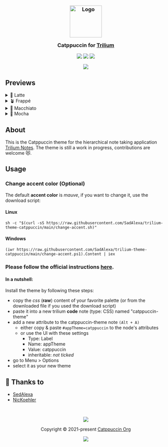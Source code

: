 ﻿<h3 align="center">
	<img src="https://raw.githubusercontent.com/catppuccin/catppuccin/main/assets/logos/exports/1544x1544_circle.png" width="100" alt="Logo"/><br/>
	<img src="https://raw.githubusercontent.com/catppuccin/catppuccin/main/assets/misc/transparent.png" height="30" width="0px"/>
	Catppuccin for <a href="https://github.com/zadam/trilium">Trilium</a>
	<img src="https://raw.githubusercontent.com/catppuccin/catppuccin/main/assets/misc/transparent.png" height="30" width="0px"/>
</h3>

<p align="center">
	<a href="https://github.com/SadAlexa/trilium-theme-catppuccin/stargazers"><img src="https://img.shields.io/github/stars/SadAlexa/trilium-theme-catppuccin?colorA=363a4f&colorB=b7bdf8&style=for-the-badge"></a>
	<a href="https://github.com/SadAlexa/trilium-theme-catppuccin/issues"><img src="https://img.shields.io/github/issues/SadAlexa/trilium-theme-catppuccin?colorA=363a4f&colorB=f5a97f&style=for-the-badge"></a>
	<a href="https://github.com/SadAlexa/trilium-theme-catppuccin/contributors"><img src="https://img.shields.io/github/contributors/SadAlexa/trilium-theme-catppuccin?colorA=363a4f&colorB=a6da95&style=for-the-badge"></a>
</p>

<p align="center">
	<img src="https://raw.githubusercontent.com/SadAlexa/trilium-theme-catppuccin/main/assets/showcase.webp"/>
</p>

## Previews

<details>
<summary>🌻 Latte</summary>
<img src="https://raw.githubusercontent.com/SadAlexa/trilium-theme-catppuccin/main/assets/latte-theme.png"/>
</details>
<details>
<summary>🪴 Frappé</summary>
<img src="https://raw.githubusercontent.com/SadAlexa/trilium-theme-catppuccin/main/assets/frappe-theme.png"/>
</details>
<details>
<summary>🌺 Macchiato</summary>
<img src="https://raw.githubusercontent.com/SadAlexa/trilium-theme-catppuccin/main/assets/macchiato-theme.png"/>
</details>
<details>
<summary>🌿 Mocha</summary>
<img src="https://raw.githubusercontent.com/SadAlexa/trilium-theme-catppuccin/main/assets/mocha-theme.png"/>
</details>

## About

This is the Catppuccin theme for the hierarchical note taking application [Trilium Notes](https://github.com/zadam/trilium). The theme is still a work in progress, contributions are welcome 😻.

## Usage

### Change accent color (Optional)

The default **accent color** is _mauve_, if you want to change it, use the download script:

#### Linux
```
sh -c "$(curl -sS https://raw.githubusercontent.com/SadAlexa/trilium-theme-catppuccin/main/change-accent.sh)"
```

#### Windows
```
(iwr https://raw.githubusercontent.com/SadAlexa/trilium-theme-catppuccin/main/change-accent.ps1).Content | iex
```

### Please follow the official instructions [here](https://github.com/zadam/trilium/wiki/Themes).

#### In a nutshell:

Install the theme by following these steps:

- copy the _css_ (**raw**) content of your favorite palette (or from the downloaded file if you used the download script)
- paste it into a new trilium **code** note (type: CSS) named "catppuccin-theme"
- add a new attribute to the catppuccin-theme note `(Alt + A)`
  - either copy & paste `#appTheme=catppuccin` to the node's attributes
  - or use the UI with these settings
    - Type: Label
    - Name: appTheme
    - Value: catppuccin
    - inheritable: _not ticked_
- go to Menu > Options
- select it as your new theme

## 💝 Thanks to

- [SedAlexa](https://github.com/SadAlexa)
- [NicKoehler](https://github.com/NicKoehler)

&nbsp;

<p align="center">
	<img src="https://raw.githubusercontent.com/catppuccin/catppuccin/main/assets/footers/gray0_ctp_on_line.svg?sanitize=true" />
</p>

<p align="center">
	Copyright &copy; 2021-present <a href="https://github.com/catppuccin" target="_blank">Catppuccin Org</a>
</p>

<p align="center">
	<a href="https://github.com/catppuccin/catppuccin/blob/main/LICENSE"><img src="https://img.shields.io/static/v1.svg?style=for-the-badge&label=License&message=MIT&logoColor=d9e0ee&colorA=363a4f&colorB=b7bdf8"/></a>
</p>

